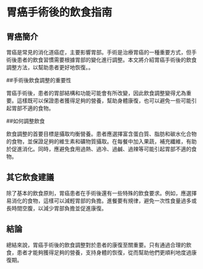 # 胃癌手術後的飲食指南

## 胃癌簡介

胃癌是常見的消化道癌症，主要影響胃部。手術是治療胃癌的一種重要方式，但手術後患者的飲食習慣需要根據胃部的變化進行調整。本文將介紹胃癌手術後的飲食調整方法，以幫助患者更好地恢復。。

##手術後飲食調整的重要性

胃癌手術後，患者的胃部結構和功能可能會有所改變，因此飲食調整變得尤為重要。這樣既可以保證患者獲得足夠的營養，幫助身體康復，也可以避免一些可能引起胃部不適的食物。

##如何調整飲食

飲食調整的首要目標是攝取均衡營養。患者應選擇富含蛋白質、脂肪和碳水化合物的食物，並保證足夠的維生素和礦物質攝取。在每餐中加入果蔬，補充纖維，有助於促進消化。同時，應避免食用過熱、過冷、過鹹、過辣等可能引起胃部不適的食物。

## 其它飲食建議

除了基本的飲食原則，胃癌患者在手術後還有一些特殊的飲食要求。例如，應選擇易消化的食物，這樣可以減輕胃部的負擔。進餐要有規律，避免一次性食量過多或長時間空腹，以減少胃部負擔並促進康復。

## 結論

總結來說，胃癌手術後的飲食調整對於患者的康復至關重要。只有通過合理的飲食，患者才能夠獲得足夠的營養，支持身體的恢復，從而幫助他們更順利地度過康復期。